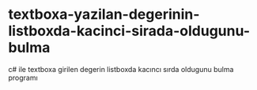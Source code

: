# textboxa-yazilan-degerinin-listboxda-kacinci-sirada-oldugunu-bulma
c# ile textboxa girilen degerin listboxda kacıncı sırda oldugunu bulma programı
